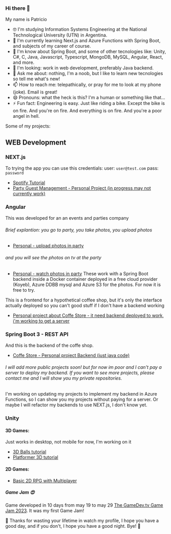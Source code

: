 ### Hi there 👋

My name is Patricio

- 🤓 I'm studying Information Systems Engineering at the National Technological University (UTN) in Argentina.
- 🌱 I'm currently learning Next.js and Azure Functions with Spring Boot, and subjects of my career of course.
- 🤔 I'm know about Spring Boot, and some of other tecnologies like: Unity, C#, C, Java, Javascript, Typescript, MongoDB, MySQL, Angular, React, and more.
- 👯 I'm looking: work in web development, preferably Java backend.
- 💬 Ask me about: nothing, I'm a noob, but I like to learn new tecnologies so tell me what's new!
- 📫 How to reach me: telepathically, or pray for me to look at my phone (joke). Email is great!
- 😄 Pronouns: what the heck is this? I'm a human or something like that...
- ⚡ Fun fact: Engineering is easy. Just like riding a bike. Except the bike is on fire. And you're on fire. And everything is on fire. And you're a poor angel in hell.

Some of my projects:

## WEB Development

### NEXT.js
To trying the app you can use this credentials:
user: `user@test.com`
pass: `password`
- [Spotify Tutorial](https://my-spoty.vercel.app/)
- [Party Guest Management - Personal Project (in progress may not currently work)](https://lukinvitaciones.vercel.app/)

### Angular
This was developed for an an events and parties company
###### Brief explantion: you go to party, you take photos, you upload photos
- [Personal - upload photos in party](https://locounpoconadamas.github.io/lukipix-frontend/)
###### and you will see the photos on tv at the party
- [Personal - watch photos in party](https://locounpoconadamas.github.io/lukipix-tv-frontend/)
These work with a Spring Boot backend inside a Docker container deployed in a free cloud provider (Koyeb), Azure DDBB mysql and Azure S3 for the photos. For now it is free to try.
  
This is a frontend for a hypothetical coffee shop, but it's only the interface actually deployed so you can't good stuff if I don't have a backend working
- [Personal project about Coffe Store - it need backend deployed to work, i'm working to get a server](https://locounpoconadamas.github.io/barcito-front/)


### Spring Boot 3 - REST API
And this is the backend of the coffe shop.
- [Coffe Store - Personal project Backend (just java code)](https://github.com/LocoUnPocoNadaMas/barcito)
###### I will add more public projects soon! but for now im poor and I can't pay a server to deploy my backend. If you want to see more projects, please contact me and I will show you my private repositories.
 I'm working on updating my projects to implement my backend in Azure Functions, so I can show you my projects without paying for a server. Or maybe I will refactor my backends to use NEXT.js, I don't know yet.


### Unity
#### 3D Games:
Just works in desktop, not mobile for now, I'm working on it
- [3D Balls tutorial](https://locounpoconadamas.github.io/Unity-for-Web-Developers/)
- [Platformer 3D tutorial](https://locounpoconadamas.github.io/3D-Platformer/)
#### 2D Games:
- [Basic 2D RPG with Multiplayer](https://locounpoconadamas.github.io/RPG-Multiplayer2D-PhPUN/)
##### Game Jam 😍
Game developed in 10 days from may 19 to may 29 [The GameDev.tv Game Jam 2023](https://asesinodspiadado.itch.io/altereality).
It was my first Game Jam!

🤗 Thanks for wasting your lifetime in watch my profile, I hope you have a good day, and if you don't, I hope you have a good night. Bye! 👋




